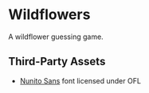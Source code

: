 # Wildflowers

A wildflower guessing game.


## Third-Party Assets

- [Nunito Sans](https://fonts.google.com/specimen/Nunito+Sans) font licensed under OFL